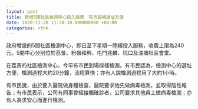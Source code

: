 ```yaml
---
layout: post
title: 新增5間社區檢測中心投入服務　有市民稱選址方便
date: 2020-11-28 11:38:10.000000000 +08:00
categories: rthk
---
```


政府增設的5間社區檢測中心，即日至下星期一陸續投入服務，收費上限為240元。5間中心分別位於荔景、粉嶺和興、屯門兆麟、坑口及油塘社區會堂。

在荔景的社區檢測中心，今早有市民到場採樣檢測。有市民認為，檢測中心的選址方便，檢測過程大約20分鐘，流程算快；亦有人說檢測過程用了大約1小時。

有市民說，由於要入醫院做身體檢查，醫院要求他先做病毒檢測，並取得陰性報告；有市民表示，公司有同事曾經接觸確診者，公司要求其他員工做病毒檢測；亦有人為求安心而進行檢測。

